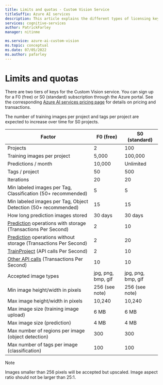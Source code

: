 ```yaml
---
title: Limits and quotas - Custom Vision Service
titleSuffix: Azure AI services
description: This article explains the different types of licensing keys and about the limits and quotas for the Custom Vision Service.
services: cognitive-services
author: PatrickFarley
manager: nitinme

ms.service: azure-ai-custom-vision
ms.topic: conceptual
ms.date: 07/05/2022
ms.author: pafarley
---
```


# Limits and quotas

There are two tiers of keys for the Custom Vision service. You can sign up for a F0 (free) or S0 (standard) subscription through the Azure portal. See the corresponding [Azure AI services pricing page](https://azure.microsoft.com/pricing/details/cognitive-services/custom-vision-service/) for details on pricing and transactions.

The number of training images per project and tags per project are expected to increase over time for S0 projects.

|Factor|**F0 (free)**|**S0 (standard)**|
|-----|-----|-----|
|Projects|2|100|
|Training images per project |5,000|100,000|
|Predictions / month|10,000 |Unlimited|
|Tags / project|50|500|
|Iterations |20|20|
|Min labeled images per Tag, Classification (50+ recommended) |5|5|
|Min labeled images per Tag, Object Detection (50+ recommended)|15|15|
|How long prediction images stored|30 days|30 days|
|[Prediction](https://go.microsoft.com/fwlink/?linkid=865445) operations with storage (Transactions Per Second)|2|10|
|[Prediction](https://go.microsoft.com/fwlink/?linkid=865445) operations without storage (Transactions Per Second)|2|20|
|[TrainProject](https://go.microsoft.com/fwlink/?linkid=865446) (API calls Per Second)|2|10|
|[Other API calls](https://go.microsoft.com/fwlink/?linkid=865446) (Transactions Per Second)|10|10|
|Accepted image types|jpg, png, bmp, gif|jpg, png, bmp, gif|
|Min image height/width in pixels|256 (see note)|256 (see note)|
|Max image height/width in pixels|10,240|10,240|
|Max image size (training image upload) |6 MB|6 MB|
|Max image size (prediction)|4 MB|4 MB|
|Max number of regions per image (object detection)|300|300|
|Max number of tags per image (classification)|100|100|

> [!NOTE]
> Images smaller than 256 pixels will be accepted but upscaled.
> Image aspect ratio should not be larger than 25:1.
